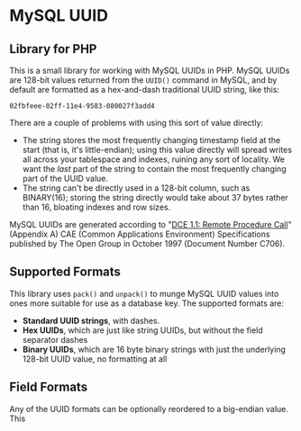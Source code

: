 # MySQL UUID
## Library for PHP

This is a small library for working with MySQL UUIDs in PHP. MySQL UUIDs are
128-bit values returned from the `UUID()` command in MySQL, and by default
are formatted as a hex-and-dash traditional UUID string, like this:

```
02fbfeee-02ff-11e4-9583-080027f3add4
```

There are a couple of problems with using this sort of value directly:

 * The string stores the most frequently changing timestamp field at the start (that is, it's little-endian);
   using this value directly will spread writes all across your tablespace and
   indexes, ruining any sort of locality. We want the *last* part of the string to contain
   the most frequently changing part of the UUID value.
 * The string can't be directly used in a 128-bit column, such as BINARY(16);
   storing the string directly would take about 37 bytes rather than 16, bloating
   indexes and row sizes.

MySQL UUIDs are generated according to "[DCE 1.1: Remote Procedure Call](http://www.opengroup.org/public/pubs/catalog/c706.htm)" (Appendix A) CAE (Common Applications Environment) Specifications published by The Open Group in October 1997 (Document Number C706).

## Supported Formats

This library uses `pack()` and `unpack()` to munge MySQL UUID values into ones more suitable
for use as a database key. The supported formats are:

 * **Standard UUID strings**, with dashes.
 * **Hex UUIDs**, which are just like string UUIDs, but without the field separator dashes
 * **Binary UUIDs**, which are 16 byte binary strings with just the underlying 128-bit UUID value, no formatting at all

## Field Formats

Any of the UUID formats can be optionally reordered to a big-endian value. This 
